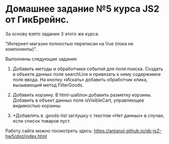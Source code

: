 # Домашнее задание №5 курса JS2 от ГикБрейнс.
За основу взято задание 3 этого же курса.

"Интернет-магазин полностью переписан на Vue (пока не компоненты)".

Выполнены следующие задания:

1. Добавить методы и обработчики событий для поля поиска. Создать в объекте данных поле searchLine и привязать к нему содержимое поля ввода. На кнопку «Искать» добавить обработчик клика, вызывающий метод FilterGoods.

2. Добавить корзину. В html-шаблон добавить разметку корзины. Добавить в объект данных поле isVisibleCart, управляющее видимостью корзины.

3. *Добавлять в .goods-list заглушку с текстом «Нет данных» в случае, если список товаров пуст.

Работу сайта можно посмотреть здесь:
    https://antanol.github.io/gb-js2-hw5/dist/index.html
